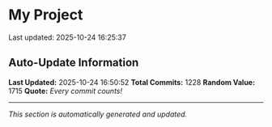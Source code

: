 # My Project


Last updated: 2025-10-24 16:25:37



















































































































































































































































































































































































































































































































































































































































































































































































































































































































































































































































































































































































































































































































































































































































































































































































































































































## Auto-Update Information

**Last Updated:** 2025-10-24 16:50:52
**Total Commits:** 1228
**Random Value:** 1715
**Quote:** _Every commit counts!_

---
_This section is automatically generated and updated._